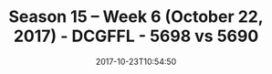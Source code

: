 ---
title: Season 15 – Week 6 (October 22, 2017) - DCGFFL - 5698 vs 5690
teams_score:
- team: 5698
  score: 35
- team: 5690
  score: 40
mvp: Sean Karson, Rachel Browning
game-ball: Michele Ta-a, Aaron Beck
sportsperson: Kendrick Daniel, Porter Brockway
season: 15
week: 6
date: '2017-10-23T10:54:50'
pageid: season-15-week-6-october-22-2017-5698-vs-5690
---